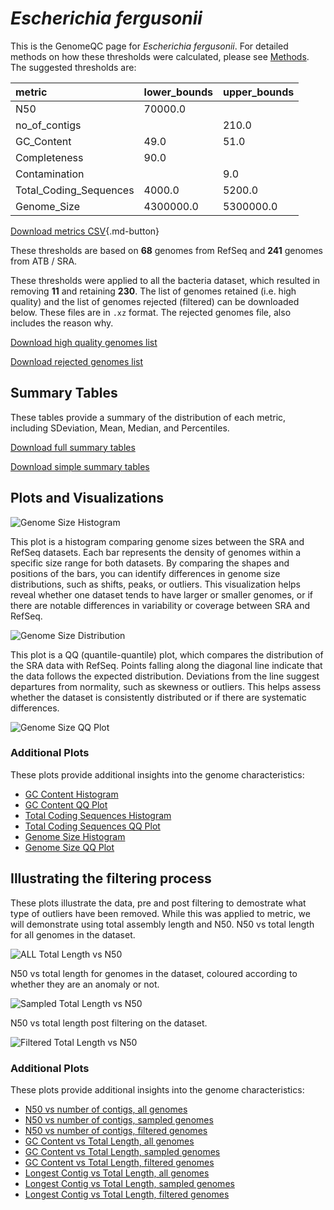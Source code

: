 # *Escherichia fergusonii*

This is the GenomeQC page for *Escherichia fergusonii*. For detailed methods on how these thresholds were calculated, please see [Methods](../../methods.md).
The suggested thresholds are: 

| metric                 | lower_bounds   | upper_bounds   |
|:-----------------------|:---------------|:---------------|
| N50                    | 70000.0        |                |
| no_of_contigs          |                | 210.0          |
| GC_Content             | 49.0           | 51.0           |
| Completeness           | 90.0           |                |
| Contamination          |                | 9.0            |
| Total_Coding_Sequences | 4000.0         | 5200.0         |
| Genome_Size            | 4300000.0      | 5300000.0      |

[Download metrics CSV](Escherichia_fergusonii_metrics.csv){.md-button}


These thresholds are based on **68** genomes from RefSeq and **241** genomes from ATB / SRA.

These thresholds were applied to all the bacteria dataset, which resulted in removing **11** and retaining **230**.
The list of genomes retained (i.e. high quality) and the list of genomes rejected (filtered) can be downloaded below. These files are in `.xz` format. The rejected genomes file, also includes the reason why.

[Download high quality genomes list](Escherichia_fergusonii_high_quality_genomes.csv.xz)


[Download rejected genomes list](Escherichia_fergusonii_filtered_out_genomes.csv.xz)



## Summary Tables
These tables provide a summary of the distribution of each metric, including SDeviation, Mean, Median, and Percentiles.

[Download full summary tables](summary.csv)

[Download simple summary tables](selected_summary.csv)

## Plots and Visualizations

![Genome Size Histogram](Genome_Size_refseq_histogram_kde.png)

This plot is a histogram comparing genome sizes between the SRA and RefSeq datasets. Each bar represents the density of genomes within a specific size range for both datasets. By comparing the shapes and positions of the bars, you can identify differences in genome size distributions, such as shifts, peaks, or outliers. This visualization helps reveal whether one dataset tends to have larger or smaller genomes, or if there are notable differences in variability or coverage between SRA and RefSeq.

![Genome Size Distribution](Genome_Size_refseq_histogram_kde.png)

This plot is a QQ (quantile-quantile) plot, which compares the distribution of the SRA data with RefSeq. Points falling along the diagonal line indicate that the data follows the expected distribution. Deviations from the line suggest departures from normality, such as skewness or outliers. This helps assess whether the dataset is consistently distributed or if there are systematic differences.

![Genome Size QQ Plot](Genome_Size_refseq_qqplot.png)

### Additional Plots

These plots provide additional insights into the genome characteristics:

- [GC Content Histogram](GC_Content_refseq_histogram_kde.png)
- [GC Content QQ Plot](GC_Content_refseq_qqplot.png)
- [Total Coding Sequences Histogram](Total_Coding_Sequences_refseq_histogram_kde.png)
- [Total Coding Sequences QQ Plot](Total_Coding_Sequences_refseq_qqplot.png)
- [Genome Size Histogram](Genome_Size_refseq_histogram_kde.png)
- [Genome Size QQ Plot](Genome_Size_refseq_qqplot.png)
## Illustrating the filtering process
These plots illustrate the data, pre and post filtering to demostrate what type of outliers have been removed. While this was applied to metric, we will demonstrate using total assembly length and N50.
N50 vs total length for all genomes in the dataset.

![ALL Total Length vs N50](Escherichia_fergusonii_all_total_length_N50.png)

N50 vs total length for genomes in the dataset, coloured according to whether they are an anomaly or not.

![Sampled Total Length vs N50](Escherichia_fergusonii_sample_total_length_N50.png)

N50 vs total length post filtering on the dataset.

![Filtered Total Length vs N50](Escherichia_fergusonii_filt_total_length_N50.png)

### Additional Plots

These plots provide additional insights into the genome characteristics:

- [N50 vs number of contigs, all genomes](Escherichia_fergusonii_all_N50_number.png)
- [N50 vs number of contigs, sampled genomes](Escherichia_fergusonii_sample_N50_number.png)
- [N50 vs number of contigs, filtered genomes](Escherichia_fergusonii_filt_N50_number.png)
- [GC Content vs Total Length, all genomes](Escherichia_fergusonii_all_total_length_GC_Content.png)
- [GC Content vs Total Length, sampled genomes](Escherichia_fergusonii_sample_total_length_GC_Content.png)
- [GC Content vs Total Length, filtered genomes](Escherichia_fergusonii_filt_total_length_GC_Content.png)
- [Longest Contig vs Total Length, all genomes](Escherichia_fergusonii_all_total_length_longest.png)
- [Longest Contig vs Total Length, sampled genomes](Escherichia_fergusonii_sample_total_length_longest.png)
- [Longest Contig vs Total Length, filtered genomes](Escherichia_fergusonii_filt_total_length_longest.png)
